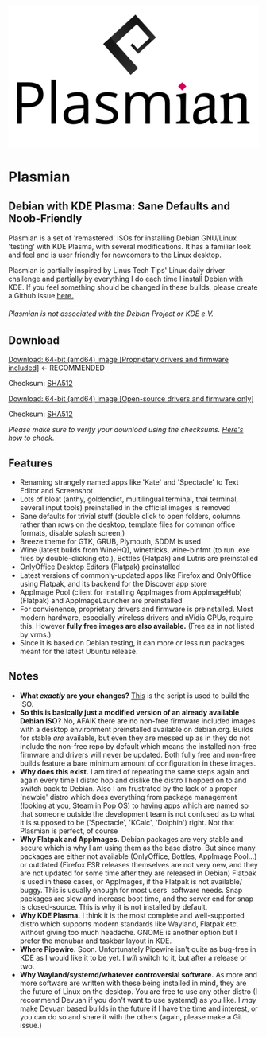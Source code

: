 ![logo](https://raw.githubusercontent.com/plasmian/plasmian.github.io/02cb0f12465038b2a8de85b4f65aff00c934d095/plasmian_logo.png)

# Plasmian
## Debian with KDE Plasma: Sane Defaults and Noob-Friendly

Plasmian is a set of 'remastered' ISOs for installing Debian GNU/Linux 'testing' with KDE Plasma, with several modifications. It has a familiar look and feel and is user friendly for newcomers to the Linux desktop.

Plasmian is partially inspired by Linus Tech Tips' Linux daily driver challenge and partially by everything I do each time I install Debian with KDE. If you feel something should be changed in these builds, please create a Github issue [here.](https://github.com/plasmian/plasmian-script/issues)

###### _Plasmian is not associated with the Debian Project or KDE e.V._

## Download

[Download: 64-bit (amd64) image [Proprietary drivers and firmware included]](example.com) ← RECOMMENDED

Checksum: [SHA512](example.com)

[Download: 64-bit (amd64) image [Open-source drivers and firmware only]](example.com)

Checksum: [SHA512](Test.md)

_Please make sure to verify your download using the checksums. [Here's](example.org) how to check._

## Features
* Renaming strangely named apps like 'Kate' and 'Spectacle' to Text Editor and Screenshot
* Lots of bloat (anthy, goldendict, multilingual terminal, thai terminal, several input tools) preinstalled in the official images is removed
* Sane defaults for trivial stuff (double click to open folders, columns rather than rows on the desktop, template files for common office formats, disable splash screen,)
* Breeze theme for GTK, GRUB, Plymouth, SDDM is used
* Wine (latest builds from WineHQ), winetricks, wine-binfmt (to run .exe files by double-clicking etc.), Bottles (Flatpak) and Lutris are preinstalled
* OnlyOffice Desktop Editors (Flatpak) preinstalled
* Latest versions of commonly-updated apps like Firefox and OnlyOffice using Flatpak, and its backend for the Discover app store
* AppImage Pool (client for installing AppImages from AppImageHub) (Flatpak) and AppImageLauncher are preinstalled
* For convienence, proprietary drivers and firmware is preinstalled. Most modern hardware, especially wireless drivers and nVidia GPUs, require this. However **fully free images are also available.** (Free as in not listed by vrms.)
* Since it is based on Debian testing, it can more or less run packages meant for the latest Ubuntu release.

## Notes
* **What _exactly_ are your changes?** [This](https://github.com/plasmian/plasmian-script) is the script is used to build the ISO.
* **So this is basically just a modified version of an already available Debian ISO?** No, AFAIK there are no non-free firmware included images with a desktop environment preinstalled available on debian.org. Builds for stable _are_ available, but even they are messed up as in they do not include the non-free repo by default which means the installed non-free firmware and drivers will never be updated. Both fully free and non-free builds feature a bare minimum amount of configuration in these images.
* **Why does this exist.** I am tired of repeating the same steps again and again every time I distro hop and dislike the distro I hopped on to and switch back to Debian. Also I am frustrated by the lack of a proper 'newbie' distro which does everything from package management (looking at you, Steam in Pop OS) to having apps which are named so that someone outside the development team is not confused as to what it is supposed to be ('Spectacle', 'KCalc', 'Dolphin') right. Not that Plasmian is perfect, of course
* **Why Flatpak and AppImages.** Debian packages are very stable and secure which is why I am using them as the base distro. But since many packages are either not available (OnlyOffice, Bottles, AppImage Pool...) or outdated (Firefox ESR releases themselves are not very new, and they are not updated for some time after they are released in Debian) Flatpak is used in these cases, or AppImages, if the Flatpak is not available/ buggy. This is usually enough for most users' software needs. Snap packages are slow and increase boot time, and the server end for snap is closed-source. This is why it is not installed by default.
* **Why KDE Plasma.** I think it is the most complete and well-supported distro which supports modern standards like Wayland, Flatpak etc. without giving too much headache. GNOME is another option but I prefer the menubar and taskbar layout in KDE.
* **Where Pipewire.** Soon. Unfortunately Pipewire isn't quite as bug-free in KDE as I would like it to be yet. I _will_ switch to it, but after a release or two.
* **Why Wayland/systemd/whatever controversial software.** As more and more software are written with these being installed in mind, they are the future of Linux on the desktop. You are free to use any other distro (I recommend Devuan if you don't want to use systemd) as you like. I _may_ make Devuan based builds in the future if I have the time and interest, or you can do so and share it with the others (again, please make a Git issue.)
